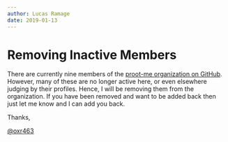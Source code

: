 ```yaml
---
author: Lucas Ramage
date: 2019-01-13
---
```


# Removing Inactive Members

There are currently nine members of the [proot-me organization on GitHub](https://github.com/proot-me).
However, many of these are no longer active here, or even elsewhere judging by their profiles.
Hence, I will be removing them from the organization. If you have been removed and want to be added
back then just let me know and I can add you back.

Thanks,

[@oxr463](https://github.com/oxr463)
